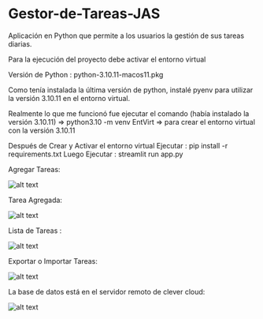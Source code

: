 # Gestor-de-Tareas-JAS

Aplicación en Python que permite a los usuarios la gestión de sus tareas diarias.

Para la ejecución del proyecto debe activar el entorno virtual

Versión de Python : python-3.10.11-macos11.pkg

Como tenía instalada la última versión de python, instalé pyenv para utilizar la versión 3.10.11 en el entorno virtual.

Realmente lo que me funcionó fue ejecutar el comando (había instalado la versión 3.10.11) => python3.10 -m venv EntVirt   => para crear el entorno virtual con la versión 3.10.11




Después de Crear y Activar el entorno virtual
Ejecutar : pip install -r requirements.txt
Luego Ejecutar : streamlit run app.py



Agregar Tareas:

![alt text](image.png)

Tarea Agregada:

![alt text](image-1.png)

Lista de Tareas : 

![alt text](image-2.png)

Exportar o Importar Tareas:

![alt text](image-3.png)

La base de datos está en el servidor remoto de clever cloud:

![alt text](image-4.png)